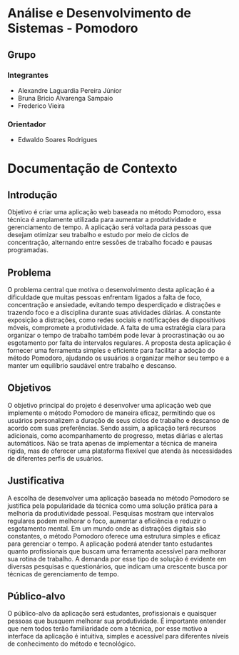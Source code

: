 # Análise e Desenvolvimento de Sistemas - Pomodoro

## Grupo
### Integrantes
* Alexandre Laguardia Pereira Júnior
* Bruna Bricio Alvarenga Sampaio
* Frederico Vieira
### Orientador
* Edwaldo Soares Rodrigues

# Documentação de Contexto  

## Introdução
Objetivo é criar uma aplicação web baseada no método Pomodoro, essa técnica é
amplamente utilizada para aumentar a produtividade e gerenciamento de tempo. A
aplicação será voltada para pessoas que desejam otimizar seu trabalho e estudo por meio
de ciclos de concentração, alternando entre sessões de trabalho focado e pausas
programadas.

## Problema
O problema central que motiva o desenvolvimento desta aplicação é a dificuldade que
muitas pessoas enfrentam ligados a falta de foco, concentração e ansiedade, evitando
tempo desperdiçado e distrações e trazendo foco e a disciplina durante suas atividades
diárias. A constante exposição a distrações, como redes sociais e notificações de
dispositivos móveis, compromete a produtividade. A falta de uma estratégia clara para
organizar o tempo de trabalho também pode levar à procrastinação ou ao esgotamento por
falta de intervalos regulares. A proposta desta aplicação é fornecer uma ferramenta simples
e eficiente para facilitar a adoção do método Pomodoro, ajudando os usuários a organizar
melhor seu tempo e a manter um equilíbrio saudável entre trabalho e descanso.

## Objetivos
O objetivo principal do projeto é desenvolver uma aplicação web que implemente o método
Pomodoro de maneira eficaz, permitindo que os usuários personalizem a duração de seus
ciclos de trabalho e descanso de acordo com suas preferências. Sendo assim, a aplicação
terá recursos adicionais, como acompanhamento de progresso, metas diárias e alertas
automáticos. Não se trata apenas de implementar a técnica de maneira rígida, mas de
oferecer uma plataforma flexível que atenda às necessidades de diferentes perfis de
usuários.

## Justificativa
A escolha de desenvolver uma aplicação baseada no método Pomodoro se justifica pela
popularidade da técnica como uma solução prática para a melhoria da produtividade
pessoal. Pesquisas mostram que intervalos regulares podem melhorar o foco, aumentar a
eficiência e reduzir o esgotamento mental. Em um mundo onde as distrações digitais são
constantes, o método Pomodoro oferece uma estrutura simples e eficaz para gerenciar o
tempo. A aplicação poderá atender tanto estudantes quanto profissionais que buscam uma
ferramenta acessível para melhorar sua rotina de trabalho. A demanda por esse tipo de
solução é evidente em diversas pesquisas e questionários, que indicam uma crescente
busca por técnicas de gerenciamento de tempo.

## Público-alvo
O público-alvo da aplicação será estudantes, profissionais e quaisquer pessoas que
busquem melhorar sua produtividade. É importante entender que nem todos terão
familiaridade com a técnica, por esse motivo a interface da aplicação é intuitiva, simples e
acessível para diferentes níveis de conhecimento do método e tecnológico.
